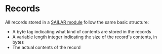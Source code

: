 # Records

All records stored in a [SAILAR module](../module.md) follow the same basic structure:
- A byte tag indicating what kind of contents are stored in the records
- A [variable length integer](../values.md#variable-length-integers) indicating the size of the record's contents, in bytes
- The actual contents of the record
